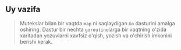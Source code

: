 ## Uy vazifa

> Mutekslar bilan bir vaqtda `map` ni saqlaydigan `Go` dasturini amalga oshiring.
Dastur bir nechta `goroutine`larga bir vaqtning o'zida xaritadan yozuvlarni xavfsiz o'qish, yozish va o'chirish imkonini berishi kerak.
